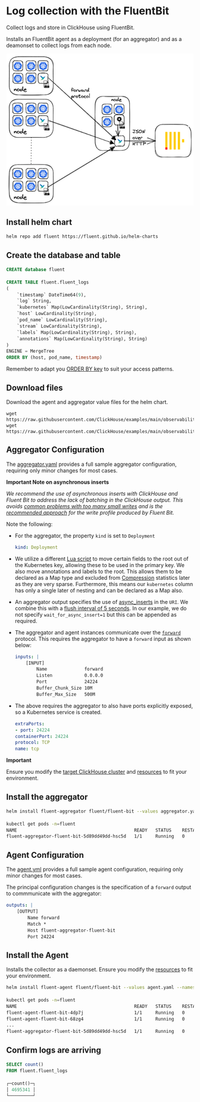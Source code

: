 # Log collection with the FluentBit

Collect logs and store in ClickHouse using FluentBit.

Installs an FluentBit agent as a deployment (for an aggregator) and as a deamonset to collect logs from each node.

![architecture](./architecture.png)

## Install helm chart

```bash
helm repo add fluent https://fluent.github.io/helm-charts
```

## Create the database and table

```sql
CREATE database fluent

CREATE TABLE fluent.fluent_logs
(
    `timestamp` DateTime64(9),
    `log` String,
    `kubernetes` Map(LowCardinality(String), String),
    `host` LowCardinality(String),
    `pod_name` LowCardinality(String),
    `stream` LowCardinality(String),
    `labels` Map(LowCardinality(String), String),
    `annotations` Map(LowCardinality(String), String)
)
ENGINE = MergeTree
ORDER BY (host, pod_name, timestamp)
```

Remember to adapt you [ORDER BY key](https://clickhouse.com/docs/en/guides/improving-query-performance/sparse-primary-indexes/sparse-primary-indexes-intro) to suit your access patterns.

## Download files

Download the agent and aggregator value files for the helm chart.

```
wget https://raw.githubusercontent.com/ClickHouse/examples/main/observability/logs/kubernetes/fluentbit_to_fluentbit/agent.yaml
wget https://raw.githubusercontent.com/ClickHouse/examples/main/observability/logs/kubernetes/fluentbit_to_fluentbit/aggregator.yaml
```

## Aggregator Configuration

The [aggregator.yaml](./aggregator.yaml) provides a full sample aggregator configuration, requiring only minor changes for most cases.


**Important Note on asynchronous inserts**

*We recommend the use of asynchronous inserts with ClickHouse and Fluent Bit to address the lack of batching in the ClickHouse output. This avoids [common problems with too many small writes](https://clickhouse.com/blog/common-getting-started-issues-with-clickhouse) and is the [recommended approach](https://clickhouse.com/docs/en/optimize/asynchronous-inserts/) for the write profile produced by Fluent Bit.*

Note the following:

- For the aggregator, the property `kind` is set to `Deployment` 
    ```yaml
    kind: Deployment
    ```
- We utilize a different [Lua script](./aggregator.yaml#L291-L309) to move certain fields to the root out of the Kubernetes key, allowing these to be used in the primary key. We also move annotations and labels to the root. This allows them to be declared as a Map type and excluded from [Compression](#compression) statistics later as they are very sparse. Furthermore, this means our `kubernetes` column has only a single later of nesting and can be declared as a Map also.
- An aggregator output specifies the use of [async_inserts](https://clickhouse.com/docs/en/cloud/bestpractices/asynchronous-inserts/) in the `URI`. We combine this with a [flush interval of 5 seconds](./aggregator.yaml#L264). In our example, we do not specify `wait_for_async_insert=1` but this can be appended as required.
- The aggregator and agent instances communicate over the [`forward`](https://docs.fluentbit.io/manual/pipeline/outputs/forward) protocol. This requires the aggregator to have a `forward` input as shown below:

    ```yaml
    inputs: |
        [INPUT]
            Name              forward
            Listen            0.0.0.0
            Port              24224
            Buffer_Chunk_Size 10M
            Buffer_Max_Size   500M
    ```

- The above requires the aggregator to also have ports explicitly exposed, so a Kubernetes service is created.
    ```yaml
    extraPorts:
    - port: 24224
    containerPort: 24224
    protocol: TCP
    name: tcp
    ```

**Important**

Ensure you modify the [target ClickHouse cluster](./aggregator.yaml#L346-L353) and [resources](./aggregator.yaml#L161-L167) to fit your environment.


## Install the aggregator


```bash
helm install fluent-aggregator fluent/fluent-bit --values aggregator.yaml --namespace fluent --create-namespace

kubectl get pods -n=fluent
NAME                                            READY   STATUS    RESTARTS   AGE
fluent-aggregator-fluent-bit-5d89dd49dd-hsc5d   1/1     Running   0          16m
```

## Agent Configuration

The [agent.yml](./agent.yml) provides a full sample agent configuration, requiring only minor changes for most cases.

The principal configuration changes is the specification of a `forward` output to commmunicate with the aggregator:

```yaml
outputs: |
    [OUTPUT]
        Name forward
        Match *
        Host fluent-aggregator-fluent-bit
        Port 24224
```

## Install the Agent

Installs the collector as a daemonset. Ensure you modify the [resources]() to fit your environment.

```bash
helm install fluent-agent fluent/fluent-bit --values agent.yaml --namespace fluent

kubectl get pods -n=fluent
NAME                                            READY   STATUS    RESTARTS   AGE
fluent-agent-fluent-bit-4dp7j                   1/1     Running   0          87s
fluent-agent-fluent-bit-68zg4                   1/1     Running   0          86s
...
fluent-aggregator-fluent-bit-5d89dd49dd-hsc5d   1/1     Running   0          16m
```

## Confirm logs are arriving


```sql
SELECT count()
FROM fluent.fluent_logs

┌─count()─┐
│ 4695341 │
└─────────┘
```